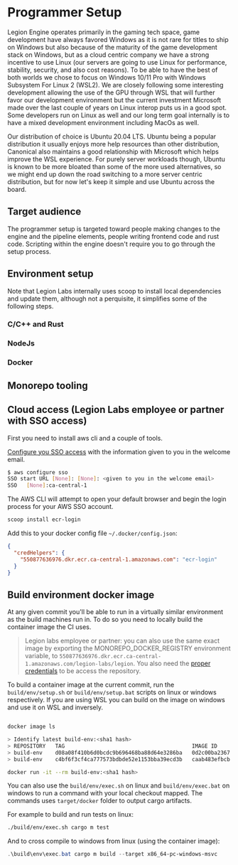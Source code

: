 # Programmer Setup

Legion Engine operates primarily in the gaming tech space, game development have always favored Windows as it is not rare for titles to ship on Windows but also because of the maturity of the game development stack on Windows, but as a cloud centric company we have a strong incentive to use Linux (our servers are going to use Linux for performance, stability, security, and also cost reasons). To be able to have the best of both worlds we chose to focus on Windows 10/11 Pro with Windows Subsystem For Linux 2 (WSL2). We are closely following some interesting development allowing the use of the GPU through WSL that will further favor our development environment but the current investment Microsoft made over the last couple of years on Linux interop puts us in a good spot. Some developers run on Linux as well and our long term goal internally is to have a mixed development environment including MacOs as well.

Our distribution of choice is Ubuntu 20.04 LTS. Ubuntu being a popular distribution it usually enjoys more help resources than other distribution, Canonical also maintains a good relationship with Microsoft which helps improve the WSL experience. For purely server workloads though, Ubuntu is known to be more bloated than some of the more used alternatives, so we might end up down the road switching to a more server centric distribution, but for now let's keep it simple and use Ubuntu across the board.

## Target audience

The programmer setup is targeted toward people making changes to the engine and the pipeline elements, people writing frontend code and rust code. Scripting within the engine doesn't require you to go through the setup process.

## Environment setup

Note that Legion Labs internally uses scoop to install local dependencies and update them, although not a perquisite, it simplifies some of the following steps.

### C/C++ and Rust

### NodeJs

### Docker

## Monorepo tooling

## Cloud access (Legion Labs employee or partner with SSO access)

First you need to install aws cli and a couple of tools.

[Configure you SSO access](https://docs.aws.amazon.com/cli/latest/userguide/cli-configure-sso.html#sso-configure-profile-auto) with the information given to you in the welcome email.

```bash
$ aws configure sso
SSO start URL [None]: [None]: <given to you in the welcome email>
SSO   [None]:ca-central-1
```

The AWS CLI will attempt to open your default browser and begin the login process for your AWS SSO account.

```powershell
scoop install ecr-login
```

Add this to your docker config file `~/.docker/config.json`:

```json
{
  "credHelpers": {
    "550877636976.dkr.ecr.ca-central-1.amazonaws.com": "ecr-login"
  }
}
```

## Build environment docker image

At any given commit you'll be able to run in a virtually similar environment as the build machines run in. To do so you need to locally build the container image the CI uses.

> Legion labs employee or partner: you can also use the same exact image by exporting the MONOREPO_DOCKER_REGISTRY environment variable, to
> `550877636976.dkr.ecr.ca-central-1.amazonaws.com/legion-labs/legion`. You also need the [proper credentials](#Cloud-access) to be access the repository.

To build a container image at the current commit, run the `build/env/setup.sh` or `build/env/setup.bat` scripts on linux or windows respectively. If you are using WSL you can build on the image on windows and use it on WSL and inversely.

```bash

docker image ls

> Identify latest build-env:<sha1 hash>
> REPOSITORY   TAG                                        IMAGE ID       CREATED        SIZE
> build-env    d08a08f410b6d0bcdc9b696468ba88d64e3286ba   0d2c00ba2367   22 hours ago   9.91GB
> build-env    c4bf6f3cf4ca777573bdbde52e1153bba39ecd3b   caab483efbcb   2 days ago     9.91GB

docker run -it --rm build-env:<sha1 hash>

```

You can also use the `build/env/exec.sh` on linux and `build/env/exec.bat` on windows to run a command with your local checkout mapped. The commands uses `target/docker` folder to output cargo artifacts.

For example to build and run tests on linux:

```bash
./build/env/exec.sh cargo m test
```

And to cross compile to windows from linux (using the container image):

```powershell
.\build\env\exec.bat cargo m build --target x86_64-pc-windows-msvc
```
